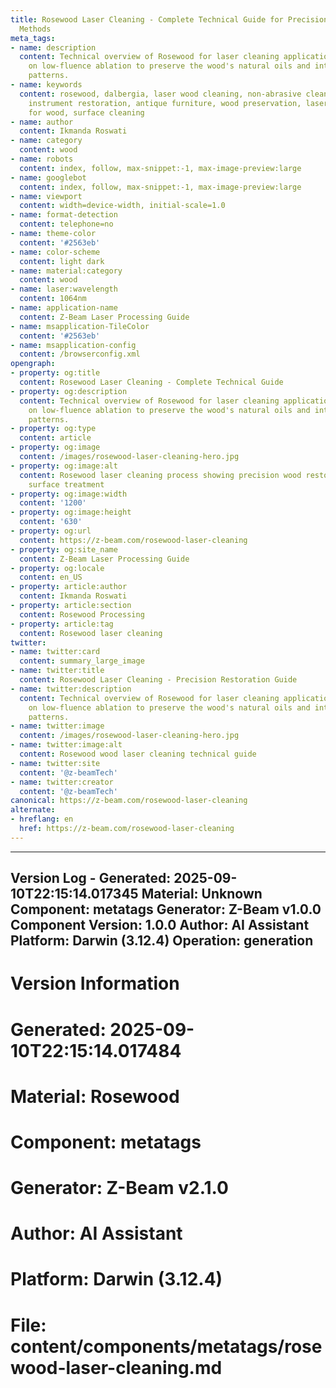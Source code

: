 ```yaml
---
title: Rosewood Laser Cleaning - Complete Technical Guide for Precision Wood Restoration
  Methods
meta_tags:
- name: description
  content: Technical overview of Rosewood for laser cleaning applications, focusing
    on low-fluence ablation to preserve the wood's natural oils and intricate grain
    patterns.
- name: keywords
  content: rosewood, dalbergia, laser wood cleaning, non-abrasive cleaning, musical
    instrument restoration, antique furniture, wood preservation, laser parameters
    for wood, surface cleaning
- name: author
  content: Ikmanda Roswati
- name: category
  content: wood
- name: robots
  content: index, follow, max-snippet:-1, max-image-preview:large
- name: googlebot
  content: index, follow, max-snippet:-1, max-image-preview:large
- name: viewport
  content: width=device-width, initial-scale=1.0
- name: format-detection
  content: telephone=no
- name: theme-color
  content: '#2563eb'
- name: color-scheme
  content: light dark
- name: material:category
  content: wood
- name: laser:wavelength
  content: 1064nm
- name: application-name
  content: Z-Beam Laser Processing Guide
- name: msapplication-TileColor
  content: '#2563eb'
- name: msapplication-config
  content: /browserconfig.xml
opengraph:
- property: og:title
  content: Rosewood Laser Cleaning - Complete Technical Guide
- property: og:description
  content: Technical overview of Rosewood for laser cleaning applications, focusing
    on low-fluence ablation to preserve the wood's natural oils and intricate grain
    patterns.
- property: og:type
  content: article
- property: og:image
  content: /images/rosewood-laser-cleaning-hero.jpg
- property: og:image:alt
  content: Rosewood laser cleaning process showing precision wood restoration and
    surface treatment
- property: og:image:width
  content: '1200'
- property: og:image:height
  content: '630'
- property: og:url
  content: https://z-beam.com/rosewood-laser-cleaning
- property: og:site_name
  content: Z-Beam Laser Processing Guide
- property: og:locale
  content: en_US
- property: article:author
  content: Ikmanda Roswati
- property: article:section
  content: Rosewood Processing
- property: article:tag
  content: Rosewood laser cleaning
twitter:
- name: twitter:card
  content: summary_large_image
- name: twitter:title
  content: Rosewood Laser Cleaning - Precision Restoration Guide
- name: twitter:description
  content: Technical overview of Rosewood for laser cleaning applications, focusing
    on low-fluence ablation to preserve the wood's natural oils and intricate grain
    patterns.
- name: twitter:image
  content: /images/rosewood-laser-cleaning-hero.jpg
- name: twitter:image:alt
  content: Rosewood wood laser cleaning technical guide
- name: twitter:site
  content: '@z-beamTech'
- name: twitter:creator
  content: '@z-beamTech'
canonical: https://z-beam.com/rosewood-laser-cleaning
alternate:
- hreflang: en
  href: https://z-beam.com/rosewood-laser-cleaning
---
```


---
Version Log - Generated: 2025-09-10T22:15:14.017345
Material: Unknown
Component: metatags
Generator: Z-Beam v1.0.0
Component Version: 1.0.0
Author: AI Assistant
Platform: Darwin (3.12.4)
Operation: generation
---

# Version Information
# Generated: 2025-09-10T22:15:14.017484
# Material: Rosewood
# Component: metatags
# Generator: Z-Beam v2.1.0
# Author: AI Assistant
# Platform: Darwin (3.12.4)
# File: content/components/metatags/rosewood-laser-cleaning.md